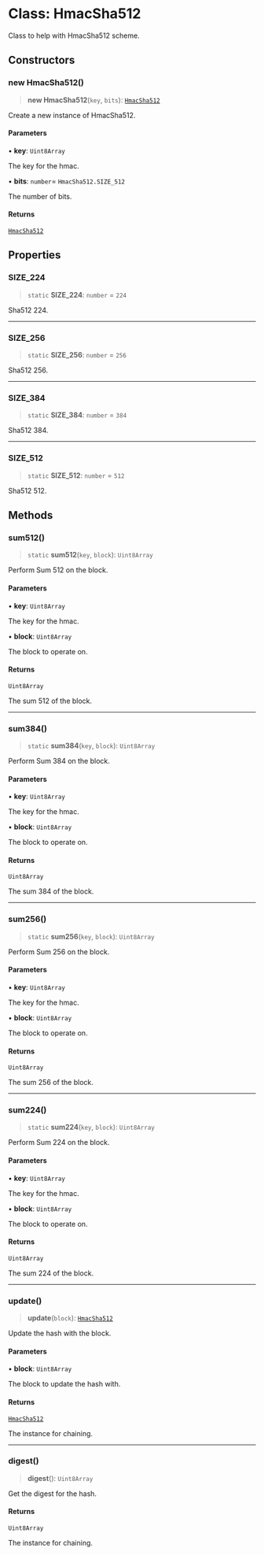 # Class: HmacSha512

Class to help with HmacSha512 scheme.

## Constructors

### new HmacSha512()

> **new HmacSha512**(`key`, `bits`): [`HmacSha512`](HmacSha512.md)

Create a new instance of HmacSha512.

#### Parameters

• **key**: `Uint8Array`

The key for the hmac.

• **bits**: `number`= `HmacSha512.SIZE_512`

The number of bits.

#### Returns

[`HmacSha512`](HmacSha512.md)

## Properties

### SIZE\_224

> `static` **SIZE\_224**: `number` = `224`

Sha512 224.

***

### SIZE\_256

> `static` **SIZE\_256**: `number` = `256`

Sha512 256.

***

### SIZE\_384

> `static` **SIZE\_384**: `number` = `384`

Sha512 384.

***

### SIZE\_512

> `static` **SIZE\_512**: `number` = `512`

Sha512 512.

## Methods

### sum512()

> `static` **sum512**(`key`, `block`): `Uint8Array`

Perform Sum 512 on the block.

#### Parameters

• **key**: `Uint8Array`

The key for the hmac.

• **block**: `Uint8Array`

The block to operate on.

#### Returns

`Uint8Array`

The sum 512 of the block.

***

### sum384()

> `static` **sum384**(`key`, `block`): `Uint8Array`

Perform Sum 384 on the block.

#### Parameters

• **key**: `Uint8Array`

The key for the hmac.

• **block**: `Uint8Array`

The block to operate on.

#### Returns

`Uint8Array`

The sum 384 of the block.

***

### sum256()

> `static` **sum256**(`key`, `block`): `Uint8Array`

Perform Sum 256 on the block.

#### Parameters

• **key**: `Uint8Array`

The key for the hmac.

• **block**: `Uint8Array`

The block to operate on.

#### Returns

`Uint8Array`

The sum 256 of the block.

***

### sum224()

> `static` **sum224**(`key`, `block`): `Uint8Array`

Perform Sum 224 on the block.

#### Parameters

• **key**: `Uint8Array`

The key for the hmac.

• **block**: `Uint8Array`

The block to operate on.

#### Returns

`Uint8Array`

The sum 224 of the block.

***

### update()

> **update**(`block`): [`HmacSha512`](HmacSha512.md)

Update the hash with the block.

#### Parameters

• **block**: `Uint8Array`

The block to update the hash with.

#### Returns

[`HmacSha512`](HmacSha512.md)

The instance for chaining.

***

### digest()

> **digest**(): `Uint8Array`

Get the digest for the hash.

#### Returns

`Uint8Array`

The instance for chaining.
